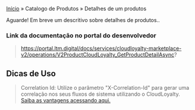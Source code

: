 [Início](/readme.md) &raquo; Catalogo de Produtos &raquo; Detalhes de um produtos

Aguarde! Em breve um descritivo sobre detalhes de produtos..

### Link da documentação no portal do desenvolvedor

> https://portal.ltm.digital/docs/services/cloudloyalty-marketplace-v2/operations/V2ProductCloudLoyalty_GetProductDetailAsync?

## Dicas de Uso

> Correlation Id: Utilize o parâmetro "X-Correlation-Id" para gerar uma correlação nos seus fluxos de sistema utilizando o CloudLoyalty.
[Saiba as vantagens acessando aqui.](/tips/readme.md)